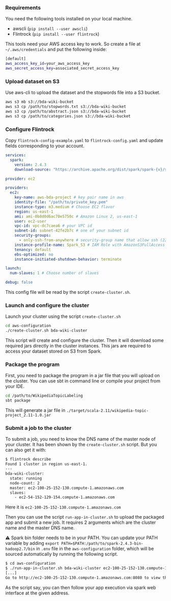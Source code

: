 ### Requirements

You need the following tools installed on your local machine.

- awscli (`pip install --user awscli`)
- Flintrock (`pip install --user flintrock`)

This tools need your AWS access key to work. So create a file at `~/.aws/credentials` and put the following inside:

```sh
[default]
aws_access_key_id=your_aws_access_key
aws_secret_access_key=associated_secret_access_key
```

### Upload dataset on S3

Use aws-cli to upload the dataset and the stopwords file into a S3 bucket.

```bash
aws s3 mb s3://bda-wiki-bucket
aws s3 cp /path/to/stopwords.txt s3://bda-wiki-bucket
aws s3 cp /path/to/abstract.json s3://bda-wiki-bucket
aws s3 cp /path/to/categories.json s3://bda-wiki-bucket
```

### Configure Flintrock

Copy `flintrock-config-example.yaml` to `flintrock-config.yaml` and update fields corresponding to your account.

```yml
services:
  spark:
    version: 2.4.3
    download-source: "https://archive.apache.org/dist/spark/spark-{v}/spark-{v}-bin-hadoop2.7.tgz"

provider: ec2

providers:
  ec2:
    key-name: aws-bda-project # key pair name in aws
    identity-file: "/path/to/private_key.pem"
    instance-type: m3.medium # Choose EC2 flavor
    region: us-east-1
    ami: ami-0b8d0d6ac70e5750c # Amazon Linux 2, us-east-1
    user: ec2-user
    vpc-id: vpc-dc7caea6 # your VPC id
    subnet-id: subnet-42fe2b7c # one of your subnet id
    security-groups:
      - only-ssh-from-anywhere # security-group name that allow ssh (22) from anywhere (0.0.0.0/0)
    instance-profile-name: Spark_S3 # IAM Role with AmazonS3FullAccess policy
    tenancy: default
    ebs-optimized: no
    instance-initiated-shutdown-behavior: terminate

launch:
  num-slaves: 1 # Choose number of slaves

debug: false
```

This config file will be read by the script `create-cluster.sh`.

### Launch and configure the cluster

Launch your cluster using the script `create-cluster.sh`

```bash
cd aws-configuration
./create-cluster.sh bda-wiki-cluster
```

This script will create and configure the cluster. Then it will download some required jars directly in the cluster instances.
This jars are required to access your dataset stored on S3 from Spark.

### Package the program

First, you need to package the program in a jar file that you will upload on the cluster. You can use sbt in command line or compile your project from your IDE.

```bash
cd /path/to/WikipediaTopicLabeling
sbt package
```

This will generate a jar file in `./target/scala-2.11/wikipedia-topic-project_2.11-1.0.jar`

### Submit a job to the cluster

To submit a job, you need to know the DNS name of the master node of your cluster. It has been shown by the `create-cluster.sh` script. But you can also get it with:

```bash
$ flintrock describe
Found 1 cluster in region us-east-1.
---
bda-wiki-cluster:
  state: running
  node-count: 2
  master: ec2-100-25-152-130.compute-1.amazonaws.com
  slaves:
    - ec2-54-152-129-154.compute-1.amazonaws.com
```

Here it is `ec2-100-25-152-130.compute-1.amazonaws.com`

Then you can use the script `run-app-in-cluster.sh` to upload the packaged app and submit a new job. It requires 2 arguments which are the cluster name and the master DNS name.

:warning: Spark bin folder needs to be in your PATH. You can update your PATH variable by adding `export PATH=$PATH:/path/to/spark-2.4.3-bin-hadoop2.7/bin` in `.env` file in the `aws-configuration` folder, which will be sourced automatically by running the following script.

```bash
$ cd aws-configuration
$ ./run-app-in-cluster.sh bda-wiki-cluster ec2-100-25-152-130.compute-1.amazonaws.com
[...]
Go to http://ec2-100-25-152-130.compute-1.amazonaws.com:8080 to view the app running.
```

As the script say, you can then follow your app execution via spark web interface at the given address.